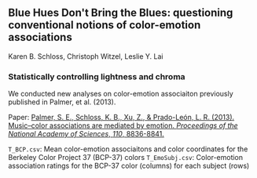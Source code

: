 ## Blue Hues Don't Bring the Blues: questioning conventional notions of color-emotion associations
Karen B. Schloss, Christoph Witzel, Leslie Y. Lai



### Statistically controlling lightness and chroma
We conducted new analyses on color-emotion associaiton previously published in Palmer, et al. (2013).

Paper: [Palmer, S. E., Schloss, K. B., Xu, Z., & Prado-León, L. R. (2013). Music–color associations are mediated by emotion. _Proceedings of the National Academy of Sciences_, _110_, 8836-8841.](https://www.pnas.org/content/110/22/8836.short)





`T_BCP.csv`: Mean color-emotion associaitons and color coordinates for the Berkeley Color Project 37 (BCP-37) colors
`T_EmoSubj.csv`: Color-emotion association ratings for the BCP-37 color (columns) for each subject (rows) 




